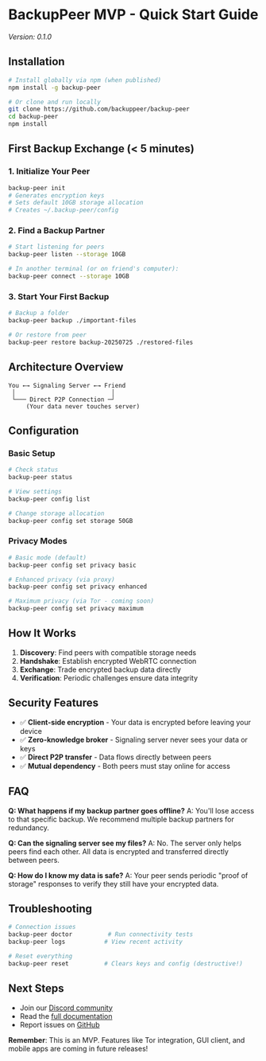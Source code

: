 # BackupPeer MVP - Quick Start Guide

*Version: 0.1.0*

## Installation

```bash
# Install globally via npm (when published)
npm install -g backup-peer

# Or clone and run locally
git clone https://github.com/backuppeer/backup-peer
cd backup-peer
npm install
```

## First Backup Exchange (< 5 minutes)

### 1. Initialize Your Peer
```bash
backup-peer init
# Generates encryption keys
# Sets default 10GB storage allocation
# Creates ~/.backup-peer/config
```

### 2. Find a Backup Partner
```bash
# Start listening for peers
backup-peer listen --storage 10GB

# In another terminal (or on friend's computer):
backup-peer connect --storage 10GB
```

### 3. Start Your First Backup
```bash
# Backup a folder
backup-peer backup ./important-files

# Or restore from peer
backup-peer restore backup-20250725 ./restored-files
```

## Architecture Overview

```
You ←→ Signaling Server ←→ Friend
 │                           │
 └─── Direct P2P Connection ─┘
     (Your data never touches server)
```

## Configuration

### Basic Setup
```bash
# Check status
backup-peer status

# View settings
backup-peer config list

# Change storage allocation
backup-peer config set storage 50GB
```

### Privacy Modes
```bash
# Basic mode (default)
backup-peer config set privacy basic

# Enhanced privacy (via proxy)  
backup-peer config set privacy enhanced

# Maximum privacy (via Tor - coming soon)
backup-peer config set privacy maximum
```

## How It Works

1. **Discovery**: Find peers with compatible storage needs
2. **Handshake**: Establish encrypted WebRTC connection
3. **Exchange**: Trade encrypted backup data directly
4. **Verification**: Periodic challenges ensure data integrity

## Security Features

- ✅ **Client-side encryption** - Your data is encrypted before leaving your device
- ✅ **Zero-knowledge broker** - Signaling server never sees your data or keys  
- ✅ **Direct P2P transfer** - Data flows directly between peers
- ✅ **Mutual dependency** - Both peers must stay online for access

## FAQ

**Q: What happens if my backup partner goes offline?**
A: You'll lose access to that specific backup. We recommend multiple backup partners for redundancy.

**Q: Can the signaling server see my files?**
A: No. The server only helps peers find each other. All data is encrypted and transferred directly between peers.

**Q: How do I know my data is safe?**
A: Your peer sends periodic "proof of storage" responses to verify they still have your encrypted data.

## Troubleshooting

```bash
# Connection issues
backup-peer doctor          # Run connectivity tests
backup-peer logs           # View recent activity

# Reset everything
backup-peer reset          # Clears keys and config (destructive!)
```

## Next Steps

- Join our [Discord community](https://discord.gg/backuppeer)
- Read the [full documentation](./README.md)  
- Report issues on [GitHub](https://github.com/backuppeer/backup-peer)

**Remember**: This is an MVP. Features like Tor integration, GUI client, and mobile apps are coming in future releases!
